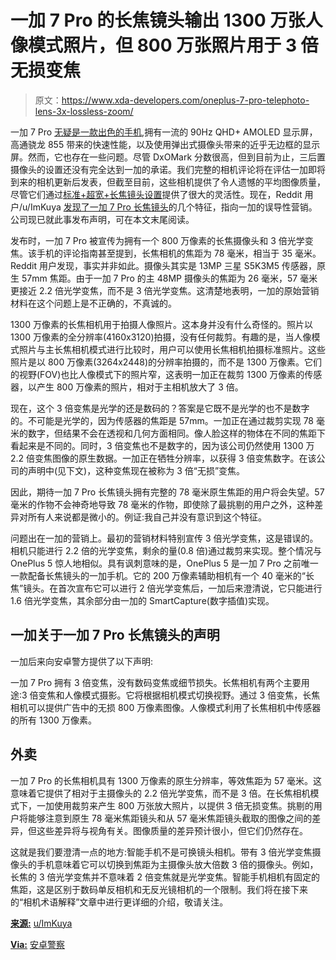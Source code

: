 # 一加 7 Pro 的长焦镜头输出 1300 万张人像模式照片，但 800 万张照片用于 3 倍无损变焦

> 原文：<https://www.xda-developers.com/oneplus-7-pro-telephoto-lens-3x-lossless-zoom/>

一加 7 Pro [无疑是一款出色的手机](https://www.xda-developers.com/oneplus-7-pro-review/),拥有一流的 90Hz QHD+ AMOLED 显示屏，高通骁龙 855 带来的快速性能，以及使用弹出式摄像头带来的近乎无边框的显示屏。然而，它也存在一些问题。尽管 DxOMark 分数很高，但到目前为止，三后置摄像头的设置还没有完全达到一加的承诺。我们完整的相机评论将在评估一加即将到来的相机更新后发表，但截至目前，这些相机提供了令人遗憾的平均图像质量，尽管它们通过[标准+超宽+长焦镜头设置](https://www.xda-developers.com/oneplus-7-pro-review/2/)提供了很大的灵活性。现在，Reddit 用户/u/ImKuya [发现了一加 7 Pro 长焦镜头](https://www.reddit.com/r/oneplus/comments/brxs28/oneplus_7_pros_telephoto_camera_is_not_3x/)的几个特征，指向一加的误导性营销。公司现已就此事发布声明，可在本文末尾阅读。

发布时，一加 7 Pro 被宣传为拥有一个 800 万像素的长焦摄像头和 3 倍光学变焦。该手机的评论指南甚至提到，长焦相机的焦距为 78 毫米，相当于 35 毫米。Reddit 用户发现，事实并非如此。摄像头其实是 13MP 三星 S5K3M5 传感器，原生 57mm 焦距。由于一加 7 Pro 的主 48MP 摄像头的焦距为 26 毫米，57 毫米更接近 2.2 倍光学变焦，而不是 3 倍光学变焦。这清楚地表明，一加的原始营销材料在这个问题上是不正确的，不真诚的。

1300 万像素的长焦相机用于拍摄人像照片。这本身并没有什么奇怪的。照片以 1300 万像素的全分辨率(4160x3120)拍摄，没有任何裁剪。有趣的是，当人像模式照片与主长焦相机模式进行比较时，用户可以使用长焦相机拍摄标准照片。这些照片是以 800 万像素(3264x2448)的分辨率拍摄的，而不是 1300 万像素。它们的视野(FOV)也比人像模式下的照片窄，这表明一加正在裁剪 1300 万像素的传感器，以产生 800 万像素的照片，相对于主相机放大了 3 倍。

现在，这个 3 倍变焦是光学的还是数码的？答案是它既不是光学的也不是数字的。不可能是光学的，因为传感器的焦距是 57mm。一加正在通过裁剪实现 78 毫米的数字，但结果不会在透视和几何方面相同。像人脸这样的物体在不同的焦距下看起来是不同的。同时，3 倍变焦也不是数字的，因为该公司仍然使用 1300 万 2.2 倍变焦图像的原生数据。一加正在牺牲分辨率，以获得 3 倍变焦数字。在该公司的声明中(见下文)，这种变焦现在被称为 3 倍“无损”变焦。

因此，期待一加 7 Pro 长焦镜头拥有完整的 78 毫米原生焦距的用户将会失望。57 毫米的作物不会神奇地导致 78 毫米的作物，即使除了最挑剔的用户之外，这种差异对所有人来说都是微小的。例证:我自己并没有意识到这个特征。

问题出在一加的营销上。最初的营销材料特别宣传 3 倍光学变焦，这是错误的。相机只能进行 2.2 倍的光学变焦，剩余的量(0.8 倍)通过裁剪来实现。整个情况与 OnePlus 5 惊人地相似。具有讽刺意味的是，OnePlus 5 是一加 7 Pro 之前唯一一款配备长焦镜头的一加手机。它的 200 万像素辅助相机有一个 40 毫米的“长焦”镜头。在首次宣布它可以进行 2 倍光学变焦后，一加后来澄清说，它只能进行 1.6 倍光学变焦，其余部分由一加的 SmartCapture(数字插值)实现。

## 一加关于一加 7 Pro 长焦镜头的声明

一加后来向安卓警方提供了以下声明:

一加 7 Pro 拥有 3 倍变焦，没有数码变焦或细节损失。长焦相机有两个主要用途:3 倍变焦和人像模式摄影。它将根据相机模式切换视野。通过 3 倍变焦，长焦相机可以提供广告中的无损 800 万像素图像。人像模式利用了长焦相机中传感器的所有 1300 万像素。

## 外卖

一加 7 Pro 的长焦相机具有 1300 万像素的原生分辨率，等效焦距为 57 毫米。这意味着它提供了相对于主摄像头的 2.2 倍光学变焦，而不是 3 倍。在长焦相机模式下，一加使用裁剪来产生 800 万张放大照片，以提供 3 倍无损变焦。挑剔的用户将能够注意到原生 78 毫米焦距镜头和从 57 毫米焦距镜头截取的图像之间的差异，但这些差异将与视角有关。图像质量的差异预计很小，但它们仍然存在。

这就是我们要澄清一点的地方:智能手机不是可换镜头相机。带有 3 倍光学变焦摄像头的手机意味着它可以切换到焦距为主摄像头放大倍数 3 倍的摄像头。例如，长焦的 3 倍光学变焦并不意味着 2 倍变焦就是光学变焦。智能手机相机有固定的焦距，这是区别于数码单反相机和无反光镜相机的一个限制。我们将在接下来的“相机术语解释”文章中进行更详细的介绍，敬请关注。

**[来源:](https://www.reddit.com/r/oneplus/comments/brxs28/oneplus_7_pros_telephoto_camera_is_not_3x/)** [u/ImKuya](https://www.reddit.com/r/oneplus/comments/brxs28/oneplus_7_pros_telephoto_camera_is_not_3x/)

**[Via:](https://www.androidpolice.com/2019/05/23/the-oneplus-7-pros-telephoto-lens-isnt-actually-3x-optical-zoom/)** [安卓警察](https://www.androidpolice.com/2019/05/23/the-oneplus-7-pros-telephoto-lens-isnt-actually-3x-optical-zoom/)